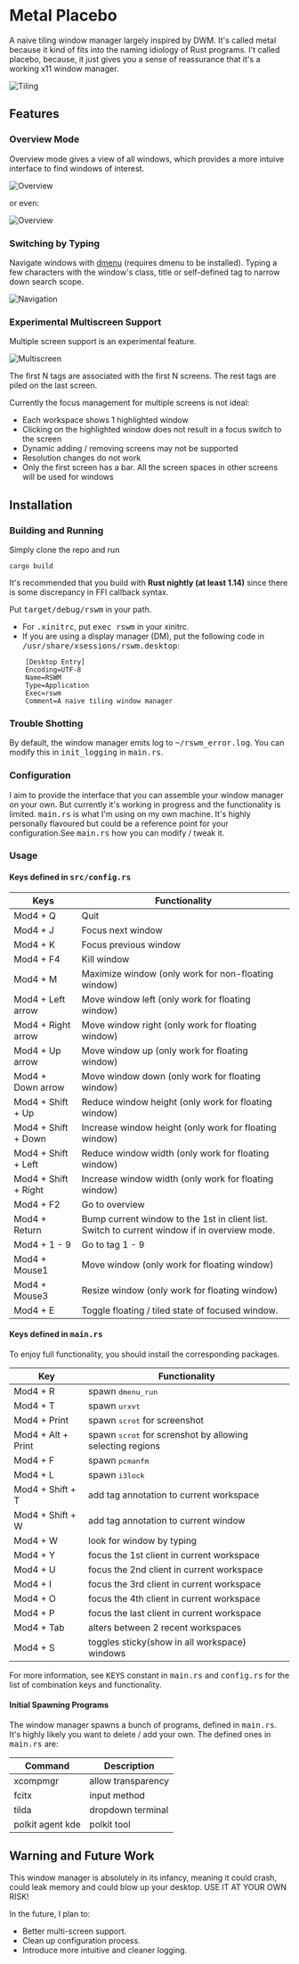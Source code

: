 # Metal Placebo
A naive tiling window manager largely inspired by DWM. It's called metal because it kind of fits
into the naming idiology of Rust programs. I't called placebo, because, it just gives you a sense
of reassurance that it's a working x11 window manager.

![Tiling](https://raw.githubusercontent.com/kkspeed/metal-placebo/master/images/tiling.png)

## Features
### Overview Mode
Overview mode gives a view of all windows, which provides a more intuive
interface to find windows of interest.

![Overview](https://raw.githubusercontent.com/kkspeed/metal-placebo/master/images/overview.png)

or even:

![Overview](https://raw.githubusercontent.com/kkspeed/metal-placebo/master/images/overview_2.png)

### Switching by Typing
Navigate windows with [dmenu](http://tools.suckless.org/dmenu/) (requires dmenu to be installed).
Typing a few characters with the window's class, title or self-defined tag to narrow down search
scope.

![Navigation](https://raw.githubusercontent.com/kkspeed/metal-placebo/master/images/navigate.png)

### Experimental Multiscreen Support
Multiple screen support is an experimental feature. 

![Multiscreen](https://raw.githubusercontent.com/kkspeed/metal-placebo/master/images/multiscreen.png)

The first N tags are associated with the first N screens. The rest tags are piled on the last screen.

Currently the focus management for multiple screens is not ideal:
- Each workspace shows 1 highlighted window
- Clicking on the highlighted window does not result in a focus switch to the screen
- Dynamic adding / removing screens may not be supported
- Resolution changes do not work
- Only the first screen has a bar. All the screen spaces in other screens will be used for windows

## Installation
### Building and Running
Simply clone the repo and run

    cargo build

It's recommended that you build with **Rust nightly (at least 1.14)** since there is some discrepancy
in FFI callback syntax.

Put <tt>target/debug/rswm</tt> in your path.
- For <tt>.xinitrc</tt>, put <tt> exec rswm</tt> in your xinitrc.
- If you are using a display manager (DM), put the following code in <tt>/usr/share/xsessions/rswm.desktop</tt>:

~~~
    [Desktop Entry]
    Encoding=UTF-8
    Name=RSWM
    Type=Application
    Exec=rswm
    Comment=A naive tiling window manager
~~~

### Trouble Shotting
By default, the window manager emits log to <tt>~/rswm_error.log</tt>. You can modify this in <tt>init_logging</tt>
in <tt>main.rs</tt>.

### Configuration
I aim to provide the interface that you can assemble your window manager on your own. But currently it's working in
progress and the functionality is limited. <tt>main.rs</tt> is what I'm using on my own machine. It's highly personally
flavoured but could be a reference point for your configuration.See <tt>main.rs</tt> how you can modify / tweak it.


### Usage
#### Keys defined in <tt>src/config.rs</tt>

| Keys                 | Functionality                                                                                |
|----------------------|----------------------------------------------------------------------------------------------|
| Mod4 + Q             | Quit                                                                                         |
| Mod4 + J             | Focus next window                                                                            |
| Mod4 + K             | Focus previous window                                                                        |
| Mod4 + F4            | Kill window                                                                                  |
| Mod4 + M             | Maximize window (only work for non-floating window)                                          |
| Mod4 + Left arrow    | Move window left (only work for floating window)                                             |
| Mod4 + Right arrow   | Move window right (only work for floating window)                                            |
| Mod4 + Up arrow      | Move window up (only work for floating window)                                               |
| Mod4 + Down arrow    | Move window down (only work for floating window)                                             |
| Mod4 + Shift + Up    | Reduce window height (only work for floating window)                                         |
| Mod4 + Shift + Down  | Increase window height (only work for floating window)                                       |
| Mod4 + Shift + Left  | Reduce window width (only work for floating window)                                          |
| Mod4 + Shift + Right | Increase window width (only work for floating window)                                        |
| Mod4 + F2            | Go to overview                                                                               |
| Mod4 + Return        | Bump current window to the 1st in client list. Switch to current window if in overview mode. |
| Mod4 + 1 - 9         | Go to tag 1 - 9                                                                              |
| Mod4 + Mouse1        | Move window (only work for floating window)                                                  |
| Mod4 + Mouse3        | Resize window (only work for floating window)                                                |
| Mod4 + E             | Toggle floating / tiled state of focused window.                                             |

#### Keys defined in <tt>main.rs</tt>
To enjoy full functionality, you should install the corresponding packages.

| Key                | Functionality                                                    |
|--------------------|------------------------------------------------------------------|
| Mod4 + R           | spawn <tt>dmenu_run</tt>                                         |
| Mod4 + T           | spawn <tt>urxvt</tt>                                             |
| Mod4 + Print       | spawn <tt>scrot</tt> for screenshot                              |
| Mod4 + Alt + Print | spawn <tt>scrot</tt> for screnshot by allowing selecting regions |
| Mod4 + F           | spawn <tt>pcmanfm</tt>                                           |
| Mod4 + L           | spawn <tt>i3lock</tt>                                            |
| Mod4 + Shift + T   | add tag annotation to current workspace                          |
| Mod4 + Shift + W   | add tag annotation to current window                             |
| Mod4 + W           | look for window by typing                                        |
| Mod4 + Y           | focus the 1st client in current workspace                        |
| Mod4 + U           | focus the 2nd client in current workspace                        |
| Mod4 + I           | focus the 3rd client in current workspace                        |
| Mod4 + O           | focus the 4th client in current workspace                        |
| Mod4 + P           | focus the last client in current workspace                       |
| Mod4 + Tab         | alters between 2 recent workspaces                               |
| Mod4 + S           | toggles sticky(show in all workspace) windows                    |

For more information, see <tt>KEYS</tt> constant in <tt>main.rs</tt> and <tt>config.rs</tt> for the list of combination keys
and functionality.

#### Initial Spawning Programs
The window manager spawns a bunch of programs, defined in <tt>main.rs</tt>. It's highly likely you want to delete / add
your own. The defined ones in <tt>main.rs</tt> are:

| Command              | Description                                                                                |
|----------------------|----------------------------------------------------------------------------------------------|
| xcompmgr             | allow transparency  |
| fcitx                | input method |
| tilda                | dropdown terminal |
| polkit agent kde     | polkit tool |



## Warning and Future Work
This window manager is absolutely in its infancy, meaning it could crash, could leak memory and could blow up your
desktop. USE IT AT YOUR OWN RISK!

In the future, I plan to:
- Better multi-screen support.
- Clean up configuration process.
- Introduce more intuitive and cleaner logging.
